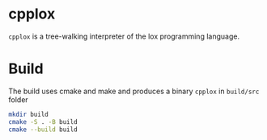 # cpplox
`cpplox` is a tree-walking interpreter of the lox programming language.

# Build
The build uses cmake and make and produces a binary `cpplox` in `build/src` folder

```bash
mkdir build
cmake -S . -B build
cmake --build build
```

